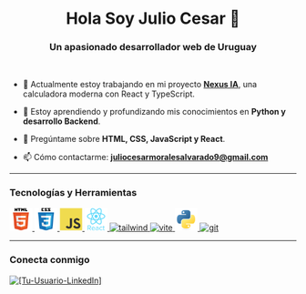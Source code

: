 <h1 align="center">Hola Soy Julio Cesar  👋</h1>
<h3 align="center">Un apasionado desarrollador web de Uruguay </h3>

<br>

- 🔭 Actualmente estoy trabajando en mi proyecto [**Nexus IA**](https://github.com/Victor00128/CalculadoraBasica), una calculadora moderna con React y TypeScript.

- 🌱 Estoy aprendiendo y profundizando mis conocimientos en **Python y desarrollo Backend**.

- 💬 Pregúntame sobre **HTML, CSS, JavaScript y React**.

- 📫 Cómo contactarme: **juliocesarmoralesalvarado9@gmail.com**

---

### **Tecnologías y Herramientas**

<p align="left">
  <a href="https://www.w3.org/html/" target="_blank"> <img src="https://raw.githubusercontent.com/devicons/devicon/master/icons/html5/html5-original-wordmark.svg" alt="html5" width="40" height="40"/> </a>
  <a href="https://www.w3schools.com/css/" target="_blank"> <img src="https://raw.githubusercontent.com/devicons/devicon/master/icons/css3/css3-original-wordmark.svg" alt="css3" width="40" height="40"/> </a>
  <a href="https://developer.mozilla.org/en-US/docs/Web/JavaScript" target="_blank"> <img src="https://raw.githubusercontent.com/devicons/devicon/master/icons/javascript/javascript-original.svg" alt="javascript" width="40" height="40"/> </a>
  <a href="https://reactjs.org/" target="_blank"> <img src="https://raw.githubusercontent.com/devicons/devicon/master/icons/react/react-original-wordmark.svg" alt="react" width="40" height="40"/> </a>
  <a href="https://tailwindcss.com/" target="_blank"> <img src="https://www.vectorlogo.zone/logos/tailwindcss/tailwindcss-icon.svg" alt="tailwind" width="40" height="40"/> </a>
  <a href="https://vitejs.dev" target="_blank"> <img src="https://www.vectorlogo.zone/logos/vitejs/vitejs-icon.svg" alt="vite" width="40" height="40"/> </a>
  <a href="https://www.python.org" target="_blank"> <img src="https://raw.githubusercontent.com/devicons/devicon/master/icons/python/python-original.svg" alt="python" width="40" height="40"/> </a>
  <a href="https://git-scm.com/" target="_blank"> <img src="https://www.vectorlogo.zone/logos/git-scm/git-scm-icon.svg" alt="git" width="40" height="40"/> </a>
</p>

---

### **Conecta conmigo**

<p align="left">
<a href="https://linkedin.com/in/[tu-usuario-de-linkedin]" target="blank"><img align="center" src="https://raw.githubusercontent.com/rahuldkjain/github-profile-readme-generator/master/src/images/icons/Social/linked-in-alt.svg" alt="[Tu-Usuario-LinkedIn]" height="30" width="40" /></a>
</p>
